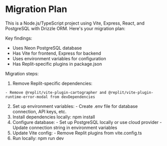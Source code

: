 # Migration Plan

This is a Node.js/TypeScript project using Vite, Express, React, and PostgreSQL with Drizzle ORM. Here's your migration plan:

  Key findings:

  - Uses Neon PostgreSQL database
  - Has Vite for frontend, Express for backend
  - Uses environment variables for configuration
  - Has Replit-specific plugins in package.json

  Migration steps:

  1. Remove Replit-specific dependencies:

    - Remove @replit/vite-plugin-cartographer and @replit/vite-plugin-runtime-error-modal from devDependencies
  2. Set up environment variables:
    - Create .env file for database connection, API keys, etc.
  3. Install dependencies locally:
  npm install
  4. Configure database:
    - Set up PostgreSQL locally or use cloud provider
    - Update connection string in environment variables
  5. Update Vite config:
    - Remove Replit plugins from vite.config.ts
  6. Run locally:
  npm run dev